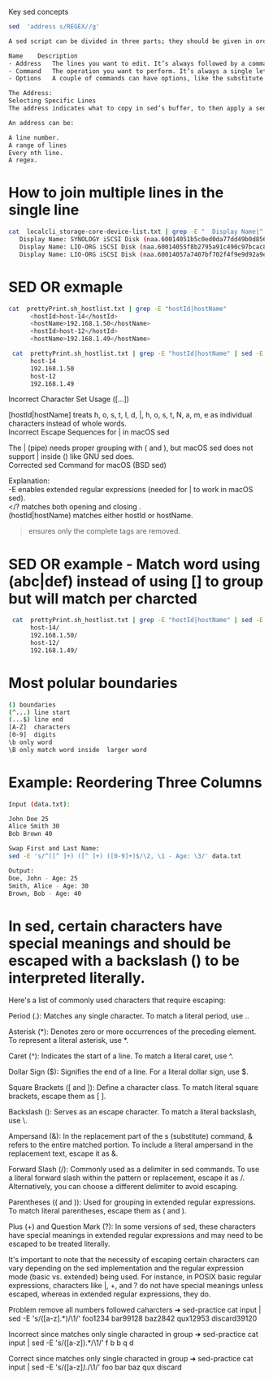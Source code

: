 Key sed concepts

```sh
sed  'address s/REGEX//g'

A sed script can be divided in three parts; they should be given in order:

Name	Description
- Address	The lines you want to edit. It’s always followed by a command.
- Command	The operation you want to perform. It’s always a single letter.
- Options	A couple of commands can have options, like the substitute command for example.

The Address:
Selecting Specific Lines
The address indicates what to copy in sed’s buffer, to then apply a sed command to each of them. As a result, the address is always before the command in a sed script.

An address can be:

A line number.
A range of lines
Every nth line.
A regex.
```


How to join multiple lines in the single line 
=============================================
```sh
cat  localcli_storage-core-device-list.txt | grep -E "  Display Name|^   Size|Model|Vendor" | sed -e 'N;N;N;s/\n//g'| grep -vi nvme
   Display Name: SYNOLOGY iSCSI Disk (naa.60014051b5c0ed0da77dd49b0d856ed4)   Size: 307200   Vendor: SYNOLOGY   Model: Storage
   Display Name: LIO-ORG iSCSI Disk (naa.60014055f8b2795a91c490c97bcac81b)   Size: 102400   Vendor: LIO-ORG    Model: disk02
   Display Name: LIO-ORG iSCSI Disk (naa.60014057a7407bf702f4f9e9d92a9ede)   Size: 102400   Vendor: LIO-ORG    Model: disk01
```

SED OR exmaple 
================
```sh
cat  prettyPrint.sh_hostlist.txt | grep -E "hostId|hostName" 
      <hostId>host-14</hostId>
      <hostName>192.168.1.50</hostName>
      <hostId>host-12</hostId>
      <hostName>192.168.1.49</hostName>

 cat  prettyPrint.sh_hostlist.txt | grep -E "hostId|hostName" | sed -E 's/<\/?(hostId|hostName)>//g'
      host-14
      192.168.1.50
      host-12
      192.168.1.49
```
Incorrect Character Set Usage ([...])   

[hostId\|hostName\] treats h, o, s, t, I, d, |, h, o, s, t, N, a, m, e as individual characters instead of whole words.   
Incorrect Escape Sequences for | in macOS sed

The | (pipe) needs proper grouping with \( and \), but macOS sed does not support \| inside \(\) like GNU sed does.   
Corrected sed Command for macOS (BSD sed)

Explanation:   
-E enables extended regular expressions (needed for | to work in macOS sed).   
<\/? matches both opening <tag> and closing </tag>.   
(hostId|hostName) matches either hostId or hostName.   
> ensures only the complete tags are removed.   


SED OR example - Match word using (abc|def) instead of using [] to group but will match per charcted 
==========================
```sh
 cat  prettyPrint.sh_hostlist.txt | grep -E "hostId|hostName" | sed -E 's/(hostId|hostName|>|<)//g'
      host-14/
      192.168.1.50/
      host-12/
      192.168.1.49/
```


Most polular boundaries
=======================
```sh
() boundaries 
(^...) line start
(...$) line end 
[A-Z]  characters
[0-9]  digits
\b only word
\B only match word inside  larger word
```


Example: Reordering Three Columns
==================================
```sh
Input (data.txt):

John Doe 25
Alice Smith 30
Bob Brown 40

Swap First and Last Name:
sed -E 's/^([^ ]+) ([^ ]+) ([0-9]+)$/\2, \1 - Age: \3/' data.txt

Output:
Doe, John - Age: 25
Smith, Alice - Age: 30
Brown, Bob - Age: 40
```

In sed, certain characters have special meanings and should be escaped with a backslash (\) to be interpreted literally. 
===============

Here's a list of commonly used characters that require escaping:

Period (.): Matches any single character. To match a literal period, use \..

Asterisk (*): Denotes zero or more occurrences of the preceding element. To represent a literal asterisk, use \*.

Caret (^): Indicates the start of a line. To match a literal caret, use \^.

Dollar Sign ($): Signifies the end of a line. For a literal dollar sign, use \$.

Square Brackets ([ and ]): Define a character class. To match literal square brackets, escape them as \[ \].

Backslash (\): Serves as an escape character. To match a literal backslash, use \\.

Ampersand (&): In the replacement part of the s (substitute) command, & refers to the entire matched portion. To include a literal ampersand in the replacement text, escape it as \&.

Forward Slash (/): Commonly used as a delimiter in sed commands. To use a literal forward slash within the pattern or replacement, escape it as \/. Alternatively, you can choose a different delimiter to avoid escaping.

Parentheses (( and )): Used for grouping in extended regular expressions. To match literal parentheses, escape them as \( and \).

Plus (+) and Question Mark (?): In some versions of sed, these characters have special meanings in extended regular expressions and may need to be escaped to be treated literally.

It's important to note that the necessity of escaping certain characters can vary depending on the sed implementation and the regular expression mode (basic vs. extended) being used. For instance, in POSIX basic regular expressions, characters like |, +, and ? do not have special meanings unless escaped, whereas in extended regular expressions, they do.




Problem remove all numbers followed caharcters
➜  sed-practice cat input | sed -E 's/([a-z].*)/\1/'
foo1234
bar99128
baz2842
qux12953
discard39120

Incorrect since matches only single characted in group 
➜  sed-practice cat input | sed -E 's/([a-z]).*/\1/'
f
b
b
q
d

Correct since matches only single characted in group 
➜  sed-practice cat input | sed -E 's/([a-z]*).*/\1/'
foo
bar
baz
qux
discard



